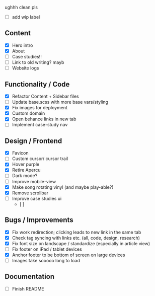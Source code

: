 ughhh clean pls 
- [ ] add wip label 

## Content
- [x] Hero intro
- [x] About
- [ ] Case studies!! 
- [ ] Link to old writing? mayb
- [ ] Website logs 

## Functionality / Code
- [x] Refactor Content + Sidebar files
- [ ] Update base.scss with more base vars/styling
- [x] Fix images for deployment
- [x] Custom domain
- [x] Open behance links in new tab
- [ ] Implement case-study nav

## Design / Frontend
- [x] Favicon 
- [ ] Custom cursor/ cursor trail 
- [x] Hover purple 
- [x] Retire Apercu
- [ ] Dark mode? 
- [ ] Improve mobile-view  
- [x] Make song rotating vinyl (and maybe play-able?)
- [x] Remove scrollbar
- [ ] Improve case studies ui
    - [ ] 


## Bugs / Improvements
- [x] Fix work redirection; clicking leads to new link in the same tab 
- [x] Check tag syncing with links etc. (all, code, design, research)
- [x] Fix font size on landscape / standardize (especially in article view)
- [ ] Fix footer on iPad / tablet devices
- [x] Anchor footer to be bottom of screen on large devices
- [ ] Images take sooooo long to load 

## Documentation
- [ ] Finish README